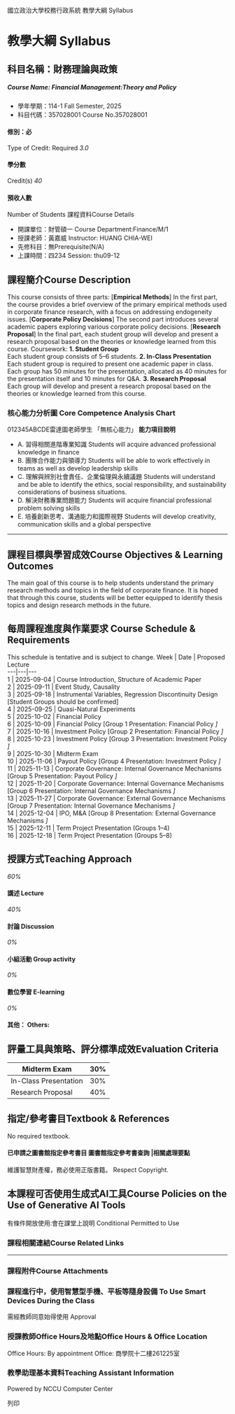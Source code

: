國立政治大學校務行政系統 教學大綱 Syllabus
# 教學大綱 Syllabus
##  科目名稱：財務理論與政策 
#####  Course Name: Financial Management:Theory and Policy
  * 學年學期：114-1 Fall Semester, 2025 
  * 科目代碼：357028001 Course No.357028001


#### 修別：必
Type of Credit: Required 
_3.0_
#### 學分數
Credit(s)
_40_
#### 預收人數
Number of Students
課程資料Course Details
  * 開課單位：財管碩一 Course Department:Finance/M/1 
  * 授課老師：黃嘉威 Instructor: HUANG CHIA-WEI 
  * 先修科目：無Prerequisite(N/A)
  * 上課時間：四234 Session: thu09-12


##  課程簡介Course Description
This course consists of three parts:
[**Empirical Methods**] In the first part, the course provides a brief overview of the primary empirical methods used in corporate finance research, with a focus on addressing endogeneity issues.
[**Corporate Policy Decisions**] The second part introduces several academic papers exploring various corporate policy decisions.
[**Research Proposal**] In the final part, each student group will develop and present a research proposal based on the theories or knowledge learned from this course.
Coursework:
**1. Student Group**  
Each student group consists of 5–6 students.
**2. In-Class Presentation**  
Each student group is required to present one academic paper in class. Each group has 50 minutes for the presentation, allocated as 40 minutes for the presentation itself and 10 minutes for Q&A.
**3. Research Proposal**  
Each group will develop and present a research proposal based on the theories or knowledge learned from this course.   

###  核心能力分析圖 Core Competence Analysis Chart
012345ABCDE雷達圖老師學生
「無核心能力」 
**能力項目說明**
  * A. 習得相關進階專業知識 Students will acquire advanced professional knowledge in finance
  * B. 團隊合作能力與領導力 Students will be able to work effectively in teams as well as develop leadership skills
  * C. 理解與辨別社會責任、企業倫理與永續議題 Students will understand and be able to identify the ethics, social responsibility, and sustainability considerations of business situations.
  * D. 解決財務專業問題能力 Students will acquire financial professional problem solving skills
  * E. 培養創新思考、溝通能力和國際視野 Students will develop creativity, communication skills and a global perspective


* * *
##  課程目標與學習成效Course Objectives & Learning Outcomes 
The main goal of this course is to help students understand the primary research methods and topics in the field of corporate finance. It is hoped that through this course, students will be better equipped to identify thesis topics and design research methods in the future.
##  每周課程進度與作業要求 Course Schedule & Requirements
This schedule is tentative and is subject to change.
Week |  Date |  Proposed Lecture  
---|---|---  
1 |  2025-09-04 |  Course Introduction, Structure of Academic Paper  
2 |  2025-09-11 |  Event Study, Causality  
3 |  2025-09-18 |  Instrumental Variables, Regression Discontinuity Design [Student Groups should be confirmed]  
4 |  2025-09-25 |  Quasi-Natural Experiments  
5 |  2025-10-02 |  Financial Policy  
6 |  2025-10-09 |  Financial Policy [Group 1 Presentation: Financial Policy _]_  
7 |  2025-10-16 |  Investment Policy [Group 2 Presentation: Financial Policy _]_  
8 |  2025-10-23 |  Investment Policy [Group 3 Presentation: Investment Policy _]_  
9 |  2025-10-30 |  Midterm Exam  
10 |  2025-11-06 |  Payout Policy [Group 4 Presentation: Investment Policy _]_  
11 |  2025-11-13 |  Corporate Governance: Internal Governance Mechanisms [Group 5 Presentation: Payout Policy _]_  
12 |  2025-11-20 |  Corporate Governance: Internal Governance Mechanisms [Group 6 Presentation: Internal Governance Mechanisms _]_  
13 |  2025-11-27 |  Corporate Governance: External Governance Mechanisms [Group 7 Presentation: Internal Governance Mechanisms _]_  
14 |  2025-12-04 |  IPO, M&A  [Group 8 Presentation: External Governance Mechanisms _]_  
15 |  2025-12-11 |  Term Project Presentation (Groups 1–4)  
16 |  2025-12-18 |  Term Project Presentation (Groups 5–8)  
##  授課方式Teaching Approach
_60%_
####  講述 Lecture
_40%_
####  討論 Discussion
_0%_
####  小組活動 Group activity
_0%_
####  數位學習 E-learning
_0%_
####  其他： Others:
##  評量工具與策略、評分標準成效Evaluation Criteria
Midterm Exam |  30%  
---|---  
In-Class Presentation |  30%  
Research Proposal |  40%  
##  指定/參考書目Textbook & References
No required textbook.
####  已申請之圖書館指定參考書目  圖書館指定參考書查詢 |相關處理要點
維護智慧財產權，務必使用正版書籍。 Respect Copyright.
##  本課程可否使用生成式AI工具Course Policies on the Use of Generative AI Tools
有條件開放使用:會在課堂上說明 Conditional Permitted to Use 
###  課程相關連結Course Related Links
* * *
###  課程附件Course Attachments
###  課程進行中，使用智慧型手機、平板等隨身設備 To Use Smart Devices During the Class
需經教師同意始得使用  Approval
###  授課教師Office Hours及地點Office Hours & Office Location
Office Hours: By appointment
Office:  商學院十二樓261225室
###  教學助理基本資料Teaching Assistant Information
Powered by NCCU Computer Center
  
列印
